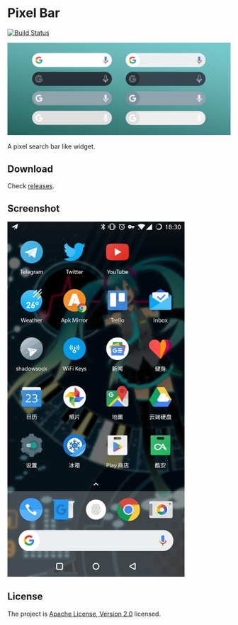 # Pixel Bar

[![Build Status](https://travis-ci.org/kaedea/pixel-bar.svg?branch=develop)](https://travis-ci.org/kaedea/pixel-bar)

<img src="doc/banner.jpg" width="600px"/>

A pixel search bar like widget.

## Download

Check [releases](https://github.com/kaedea/pixel-bar/releases).

## Screenshot

<img src="doc/screenshot.jpg" width="400px"/>

## License

The project is [Apache License, Version 2.0](/LICENSE) licensed.